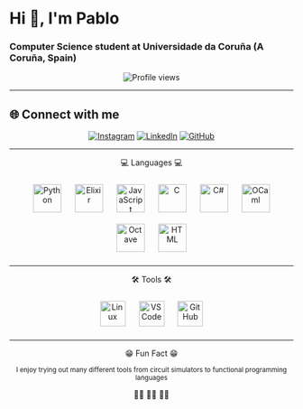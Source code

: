 # Hi 👋, I'm Pablo
### Computer Science student at Universidade da Coruña (A Coruña, Spain)

<p align="center">
  <img src="https://komarev.com/ghpvc/?username=pablomasian&label=Profile%20views&color=0e75b6&style=flat" alt="Profile views" />
</p>

---

## 🌐 Connect with me
<p align="center">
  <a href="https://instagram.com/_pablomasian" target="_blank"><img src="https://img.shields.io/badge/Instagram-_pablomasian-E4405F?style=for-the-badge&logo=instagram&logoColor=white" alt="Instagram" /></a>
  <a href="https://www.linkedin.com/in/pablo-masian-7822a1386" target="_blank"><img src="https://img.shields.io/badge/LinkedIn-Pablo-blue?style=for-the-badge&logo=linkedin&logoColor=white" alt="LinkedIn" /></a>
  <a href="https://github.com/pablomasian" target="_blank"><img src="https://img.shields.io/badge/GitHub-pablomasian-181717?style=for-the-badge&logo=github&logoColor=white" alt="GitHub" /></a>
</p>

---

<p align="center">💻 Languages 💻</p>

<p align="center">
<img src="https://skillicons.dev/icons?i=py" title="Python" height="50" style="margin:10px"/>
<img src="https://skillicons.dev/icons?i=elixir" title="Elixir" height="50" style="margin:10px"/>
<img src="https://skillicons.dev/icons?i=js" title="JavaScript" height="50" style="margin:10px"/>
<img src="https://skillicons.dev/icons?i=c" title="C" height="50" style="margin:10px"/>
<img src="https://skillicons.dev/icons?i=cs" title="C#" height="50" style="margin:10px"/>
<img src="https://skillicons.dev/icons?i=ocaml" title="OCaml" height="50" style="margin:10px"/>
<img src="https://skillicons.dev/icons?i=octave" title="Octave" height="50" style="margin:10px"/>
<img src="https://skillicons.dev/icons?i=html" title="HTML" height="50" style="margin:10px"/>
</p>

---

<p align="center">🛠 Tools 🛠</p>

<p align="center">
<img src="https://skillicons.dev/icons?i=linux" title="Linux" height="45" style="margin:10px"/>
<img src="https://skillicons.dev/icons?i=vscode" title="VS Code" height="45" style="margin:10px"/>
<img src="https://skillicons.dev/icons?i=github" title="GitHub" height="45" style="margin:10px"/>
</p>

---
<p align="center">😁 Fun Fact 😁</p>

<p align="center">
<small>I enjoy trying out many different tools from circuit simulators to functional programming languages </small>
</p>

<p align="center">🏄🏻      🏄🏻      🏄🏻</p>

